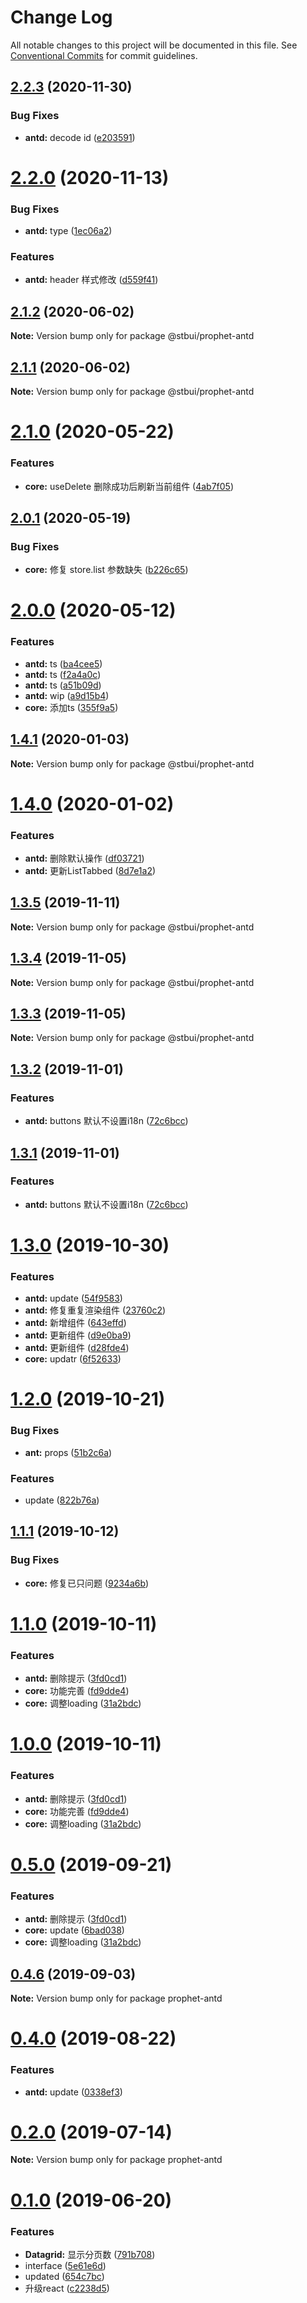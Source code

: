 # Change Log

All notable changes to this project will be documented in this file.
See [Conventional Commits](https://conventionalcommits.org) for commit guidelines.

## [2.2.3](https://github.com/stbui/prophet/compare/v2.2.2...v2.2.3) (2020-11-30)


### Bug Fixes

* **antd:** decode id ([e203591](https://github.com/stbui/prophet/commit/e203591afbf4ad1b7cc5f8887af4707ea0efea65))





# [2.2.0](https://github.com/stbui/prophet/compare/v2.1.2...v2.2.0) (2020-11-13)


### Bug Fixes

* **antd:** type ([1ec06a2](https://github.com/stbui/prophet/commit/1ec06a2e7ae58b985b67f09094416baaf1ead931))


### Features

* **antd:** header 样式修改 ([d559f41](https://github.com/stbui/prophet/commit/d559f4126149a77a8e0c76c765535047791fae25))





## [2.1.2](https://github.com/stbui/prophet/compare/v2.1.0...v2.1.2) (2020-06-02)

**Note:** Version bump only for package @stbui/prophet-antd





## [2.1.1](https://github.com/stbui/prophet/compare/v2.1.0...v2.1.1) (2020-06-02)

**Note:** Version bump only for package @stbui/prophet-antd





# [2.1.0](https://github.com/stbui/prophet/compare/v2.0.1...v2.1.0) (2020-05-22)


### Features

* **core:** useDelete 删除成功后刷新当前组件 ([4ab7f05](https://github.com/stbui/prophet/commit/4ab7f05ca1c5af309402f65f7281b7a492aacd34))





## [2.0.1](https://github.com/stbui/prophet/compare/v2.0.0...v2.0.1) (2020-05-19)


### Bug Fixes

* **core:** 修复 store.list 参数缺失 ([b226c65](https://github.com/stbui/prophet/commit/b226c6520f970eda14371037ca714f9a66380f7d))





# [2.0.0](https://github.com/stbui/prophet/compare/v1.4.1...v2.0.0) (2020-05-12)


### Features

* **antd:** ts ([ba4cee5](https://github.com/stbui/prophet/commit/ba4cee5c13636ff56fa148e3b2907040c522f625))
* **antd:** ts ([f2a4a0c](https://github.com/stbui/prophet/commit/f2a4a0c283454934a3cf84aa2d3bf7c80a04f537))
* **antd:** ts ([a51b09d](https://github.com/stbui/prophet/commit/a51b09df873e22bc80b4efa6a4dcab0c4919b780))
* **antd:** wip ([a9d15b4](https://github.com/stbui/prophet/commit/a9d15b4229c6e4caa13c379341e43ea85fa9ee39))
* **core:** 添加ts ([355f9a5](https://github.com/stbui/prophet/commit/355f9a58a4f0f2b029f9f3cfd2d0a73b4474f67c))





## [1.4.1](https://github.com/stbui/prophet/compare/v1.4.0...v1.4.1) (2020-01-03)

**Note:** Version bump only for package @stbui/prophet-antd





# [1.4.0](https://github.com/stbui/prophet/compare/v1.3.5...v1.4.0) (2020-01-02)


### Features

* **antd:** 删除默认操作 ([df03721](https://github.com/stbui/prophet/commit/df0372159b6cc106fee1596d26a55ae9024bd27a))
* **antd:** 更新ListTabbed ([8d7e1a2](https://github.com/stbui/prophet/commit/8d7e1a2356ed9285afa67c21255e193ec2a95f08))





## [1.3.5](https://github.com/stbui/prophet/compare/v1.3.4...v1.3.5) (2019-11-11)

**Note:** Version bump only for package @stbui/prophet-antd





## [1.3.4](https://github.com/stbui/prophet/compare/v1.3.3...v1.3.4) (2019-11-05)

**Note:** Version bump only for package @stbui/prophet-antd





## [1.3.3](https://github.com/stbui/prophet/compare/v1.3.2...v1.3.3) (2019-11-05)

**Note:** Version bump only for package @stbui/prophet-antd





## [1.3.2](https://github.com/stbui/prophet/compare/v1.3.0...v1.3.2) (2019-11-01)


### Features

* **antd:** buttons 默认不设置i18n ([72c6bcc](https://github.com/stbui/prophet/commit/72c6bcccc48a17df2ab0fbacdfb415d5c349c4c6))





## [1.3.1](https://github.com/stbui/prophet/compare/v1.3.0...v1.3.1) (2019-11-01)


### Features

* **antd:** buttons 默认不设置i18n ([72c6bcc](https://github.com/stbui/prophet/commit/72c6bcccc48a17df2ab0fbacdfb415d5c349c4c6))





# [1.3.0](https://github.com/stbui/prophet/compare/v1.2.0...v1.3.0) (2019-10-30)


### Features

* **antd:** update ([54f9583](https://github.com/stbui/prophet/commit/54f9583b00049b4bae15329f776fd1aaa8bd49b5))
* **antd:** 修复重复渲染组件 ([23760c2](https://github.com/stbui/prophet/commit/23760c20c6eea32142f3211d2245d22b674fab61))
* **antd:** 新增组件 ([643effd](https://github.com/stbui/prophet/commit/643effd02e26dc748de87265677fd6023f1b6723))
* **antd:** 更新组件 ([d9e0ba9](https://github.com/stbui/prophet/commit/d9e0ba90159234e50095e017c3206f71fa419480))
* **antd:** 更新组件 ([d28fde4](https://github.com/stbui/prophet/commit/d28fde469c0142664945541336e96b1154a61599))
* **core:** updatr ([6f52633](https://github.com/stbui/prophet/commit/6f52633777d86fe13b1a554b233b0d6918d4ee51))





# [1.2.0](https://github.com/stbui/prophet/compare/v1.1.1...v1.2.0) (2019-10-21)


### Bug Fixes

* **ant:** props ([51b2c6a](https://github.com/stbui/prophet/commit/51b2c6a2966d0da5c061a8550cbe4381deb26ecb))


### Features

* update ([822b76a](https://github.com/stbui/prophet/commit/822b76acaaecdf1c8e2b31f329da60f810546e34))





## [1.1.1](https://github.com/stbui/prophet/compare/v1.1.0...v1.1.1) (2019-10-12)


### Bug Fixes

* **core:** 修复已只问题 ([9234a6b](https://github.com/stbui/prophet/commit/9234a6b))





# [1.1.0](https://github.com/stbui/prophet/compare/v0.4.6...v1.1.0) (2019-10-11)


### Features

* **antd:** 删除提示 ([3fd0cd1](https://github.com/stbui/prophet/commit/3fd0cd1))
* **core:** 功能完善 ([fd9dde4](https://github.com/stbui/prophet/commit/fd9dde4))
* **core:** 调整loading ([31a2bdc](https://github.com/stbui/prophet/commit/31a2bdc))





# [1.0.0](https://github.com/stbui/prophet/compare/v0.4.6...v1.0.0) (2019-10-11)


### Features

* **antd:** 删除提示 ([3fd0cd1](https://github.com/stbui/prophet/commit/3fd0cd1))
* **core:** 功能完善 ([fd9dde4](https://github.com/stbui/prophet/commit/fd9dde4))
* **core:** 调整loading ([31a2bdc](https://github.com/stbui/prophet/commit/31a2bdc))





# [0.5.0](https://github.com/stbui/prophet/compare/v0.4.6...v0.5.0) (2019-09-21)


### Features

* **antd:** 删除提示 ([3fd0cd1](https://github.com/stbui/prophet/commit/3fd0cd1))
* **core:** update ([6bad038](https://github.com/stbui/prophet/commit/6bad038))
* **core:** 调整loading ([31a2bdc](https://github.com/stbui/prophet/commit/31a2bdc))





## [0.4.6](https://github.com/stbui/prophet/compare/v0.4.5...v0.4.6) (2019-09-03)

**Note:** Version bump only for package prophet-antd





# [0.4.0](https://github.com/stbui/prophet/compare/v0.3.0...v0.4.0) (2019-08-22)


### Features

* **antd:** update ([0338ef3](https://github.com/stbui/prophet/commit/0338ef3))





# [0.2.0](https://github.com/stbui/react-admin-kit/compare/v0.1.20...v0.2.0) (2019-07-14)

**Note:** Version bump only for package prophet-antd





# [0.1.0](https://github.com/stbui/react-admin-kit/compare/v0.0.6...v0.1.0) (2019-06-20)


### Features

* **Datagrid:** 显示分页数 ([791b708](https://github.com/stbui/react-admin-kit/commit/791b708))
* interface ([5e61e6d](https://github.com/stbui/react-admin-kit/commit/5e61e6d))
* updated ([654c7bc](https://github.com/stbui/react-admin-kit/commit/654c7bc))
* 升级react ([c2238d5](https://github.com/stbui/react-admin-kit/commit/c2238d5))
